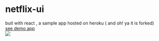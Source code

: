 # netflix-ui
buit with react , a sample app hosted on heroku ( and oh! ya it is forked) 
<br>
<a href="https://netflix-clone-ui.herokuapp.com/ ">see demo app</a>
<br>
<img href="https://www.heroku.com/deploy/?template=https://github.com/heroku/node-js-getting-started" src="https://www.herokucdn.com/deploy/button.svg">
